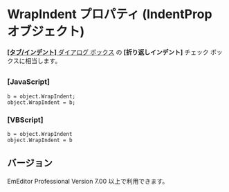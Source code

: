 # WrapIndent プロパティ (IndentProp オブジェクト)

[**\[タブ/インデント\]** ダイアログ ボックス](../../dlg/properties/general/indent/index) の
**\[折り返しインデント\]** チェック ボックスに相当します。

## 

### \[JavaScript\]

```
b = object.WrapIndent;
object.WrapIndent = b;
```

### \[VBScript\]

```
b = object.WrapIndent
object.WrapIndent = b
```

## バージョン

EmEditor Professional Version 7.00 以上で利用できます。
